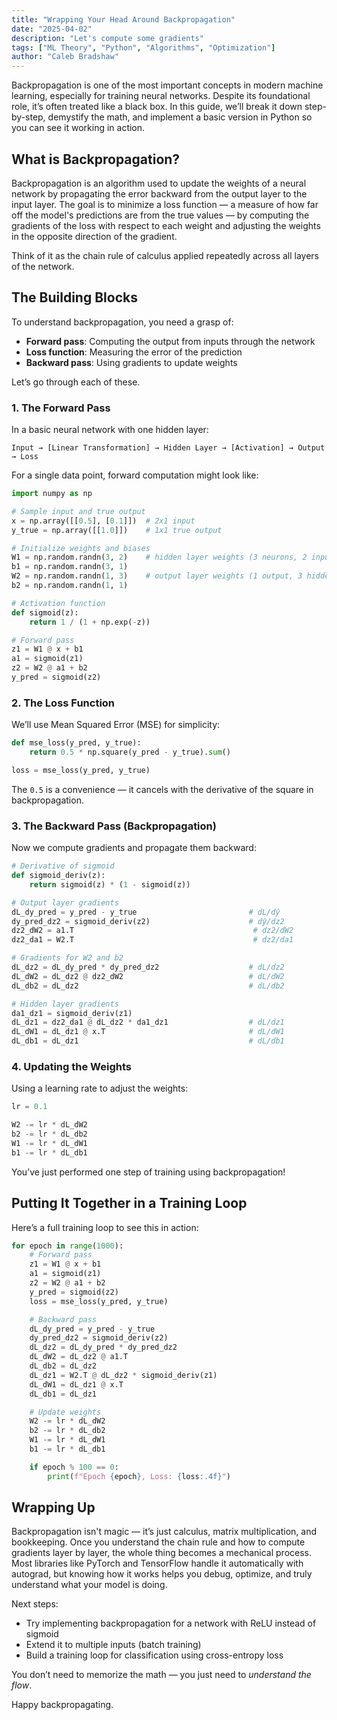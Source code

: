 ```yaml
---
title: "Wrapping Your Head Around Backpropagation"
date: "2025-04-02"
description: "Let's compute some gradients"
tags: ["ML Theory", "Python", "Algorithms", "Optimization"]
author: "Caleb Bradshaw"
---
```


Backpropagation is one of the most important concepts in modern machine learning, especially for training neural networks. Despite its foundational role, it’s often treated like a black box. In this guide, we’ll break it down step-by-step, demystify the math, and implement a basic version in Python so you can see it working in action.

## What is Backpropagation?

Backpropagation is an algorithm used to update the weights of a neural network by propagating the error backward from the output layer to the input layer. The goal is to minimize a loss function — a measure of how far off the model's predictions are from the true values — by computing the gradients of the loss with respect to each weight and adjusting the weights in the opposite direction of the gradient.

Think of it as the chain rule of calculus applied repeatedly across all layers of the network.

## The Building Blocks

To understand backpropagation, you need a grasp of:

- **Forward pass**: Computing the output from inputs through the network
- **Loss function**: Measuring the error of the prediction
- **Backward pass**: Using gradients to update weights

Let’s go through each of these.

### 1. The Forward Pass

In a basic neural network with one hidden layer:

```
Input → [Linear Transformation] → Hidden Layer → [Activation] → Output → Loss
```

For a single data point, forward computation might look like:

```python
import numpy as np

# Sample input and true output
x = np.array([[0.5], [0.1]])  # 2x1 input
y_true = np.array([[1.0]])    # 1x1 true output

# Initialize weights and biases
W1 = np.random.randn(3, 2)    # hidden layer weights (3 neurons, 2 inputs)
b1 = np.random.randn(3, 1)
W2 = np.random.randn(1, 3)    # output layer weights (1 output, 3 hidden neurons)
b2 = np.random.randn(1, 1)

# Activation function
def sigmoid(z):
    return 1 / (1 + np.exp(-z))

# Forward pass
z1 = W1 @ x + b1
a1 = sigmoid(z1)
z2 = W2 @ a1 + b2
y_pred = sigmoid(z2)
```

### 2. The Loss Function

We’ll use Mean Squared Error (MSE) for simplicity:

```python
def mse_loss(y_pred, y_true):
    return 0.5 * np.square(y_pred - y_true).sum()

loss = mse_loss(y_pred, y_true)
```

The `0.5` is a convenience — it cancels with the derivative of the square in backpropagation.

### 3. The Backward Pass (Backpropagation)

Now we compute gradients and propagate them backward:

```python
# Derivative of sigmoid
def sigmoid_deriv(z):
    return sigmoid(z) * (1 - sigmoid(z))

# Output layer gradients
dL_dy_pred = y_pred - y_true                         # dL/dŷ
dy_pred_dz2 = sigmoid_deriv(z2)                      # dŷ/dz2
dz2_dW2 = a1.T                                        # dz2/dW2
dz2_da1 = W2.T                                        # dz2/da1

# Gradients for W2 and b2
dL_dz2 = dL_dy_pred * dy_pred_dz2                    # dL/dz2
dL_dW2 = dL_dz2 @ dz2_dW2                            # dL/dW2
dL_db2 = dL_dz2                                      # dL/db2

# Hidden layer gradients
da1_dz1 = sigmoid_deriv(z1)
dL_dz1 = dz2_da1 @ dL_dz2 * da1_dz1                  # dL/dz1
dL_dW1 = dL_dz1 @ x.T                                # dL/dW1
dL_db1 = dL_dz1                                      # dL/db1
```

### 4. Updating the Weights

Using a learning rate to adjust the weights:

```python
lr = 0.1

W2 -= lr * dL_dW2
b2 -= lr * dL_db2
W1 -= lr * dL_dW1
b1 -= lr * dL_db1
```

You’ve just performed one step of training using backpropagation!

## Putting It Together in a Training Loop

Here’s a full training loop to see this in action:

```python
for epoch in range(1000):
    # Forward pass
    z1 = W1 @ x + b1
    a1 = sigmoid(z1)
    z2 = W2 @ a1 + b2
    y_pred = sigmoid(z2)
    loss = mse_loss(y_pred, y_true)

    # Backward pass
    dL_dy_pred = y_pred - y_true
    dy_pred_dz2 = sigmoid_deriv(z2)
    dL_dz2 = dL_dy_pred * dy_pred_dz2
    dL_dW2 = dL_dz2 @ a1.T
    dL_db2 = dL_dz2
    dL_dz1 = W2.T @ dL_dz2 * sigmoid_deriv(z1)
    dL_dW1 = dL_dz1 @ x.T
    dL_db1 = dL_dz1

    # Update weights
    W2 -= lr * dL_dW2
    b2 -= lr * dL_db2
    W1 -= lr * dL_dW1
    b1 -= lr * dL_db1

    if epoch % 100 == 0:
        print(f"Epoch {epoch}, Loss: {loss:.4f}")
```

## Wrapping Up

Backpropagation isn't magic — it’s just calculus, matrix multiplication, and bookkeeping. Once you understand the chain rule and how to compute gradients layer by layer, the whole thing becomes a mechanical process. Most libraries like PyTorch and TensorFlow handle it automatically with autograd, but knowing how it works helps you debug, optimize, and truly understand what your model is doing.

Next steps:
- Try implementing backpropagation for a network with ReLU instead of sigmoid
- Extend it to multiple inputs (batch training)
- Build a training loop for classification using cross-entropy loss

You don’t need to memorize the math — you just need to *understand the flow*.

Happy backpropagating.
